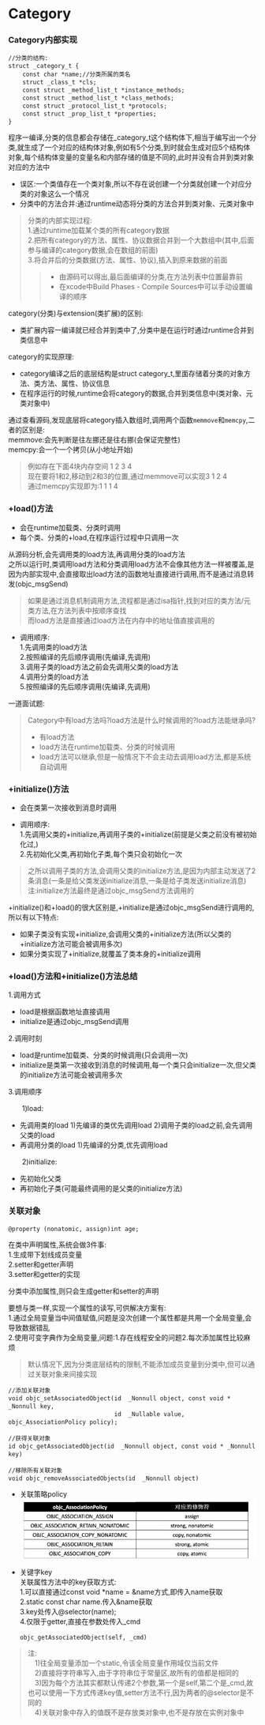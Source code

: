 # Category

### Category内部实现</br>

```objc
//分类的结构:
struct _category_t {
    const char *name;//分类所属的类名
    struct _class_t *cls;
    const struct _method_list_t *instance_methods;
    const struct _method_list_t *class_methods;
    const struct _protocol_list_t *protocols;
    const struct _prop_list_t *properties;
}
```
程序一编译,分类的信息都会存储在_category_t这个结构体下,相当于编写出一个分类,就生成了一个对应的结构体对象,例如有5个分类,到时就会生成对应5个结构体对象,每个结构体变量的变量名和内部存储的值是不同的,此时并没有合并到类对象对应的方法中

* 误区:一个类值存在一个类对象,所以不存在说创建一个分类就创建一个对应分类的对象这么一个情况
* 分类中的方法合并:通过runtime动态将分类的方法合并到类对象、元类对象中

>分类的内部实现过程:</br>
>1.通过runtime加载某个类的所有category数据</br>
>2.把所有category的方法、属性、协议数据合并到一个大数组中(其中,后面参与编译的category数据,会在数组的前面)</br>
>3.将合并后的分类数据(方法、属性、协议),插入到原来数据的前面</br>
>>* 由源码可以得出,最后面编译的分类,在方法列表中位置最靠前
>>* 在xcode中Build Phases -  Compile Sources中可以手动设置编译的顺序

category(分类)与extension(类扩展)的区别:
* 类扩展内容一编译就已经合并到类中了,分类中是在运行时通过runtime合并到类信息中

category的实现原理:
* category编译之后的底层结构是struct category_t,里面存储着分类的对象方法、类方法、属性、协议信息
* 在程序运行的时候,runtime会将category的数据,合并到类信息中(类对象、元类对象中)

通过查看源码,发现底层将category插入数组时,调用两个函数`memmove`和`memcpy`,二者的区别是:</br>
memmove:会先判断是往左挪还是往右挪(会保证完整性)</br>
memcpy:会一个一个拷贝(从小地址开始)
>例如存在下面4块内存空间 1  2  3  4</br>
>现在要将1和2,移动到2和3的位置,通过memmove可以实现3 1 2 4</br>
>通过memcpy实现即为:1 1 1 4

### +load()方法</br>
* 会在runtime加载类、分类时调用
* 每个类、分类的+load,在程序运行过程中只调用一次

从源码分析,会先调用类的load方法,再调用分类的load方法</br>
之所以运行时,类调用load方法和分类调用load方法不会像其他方法一样被覆盖,是因为内部实现中,会直接取出load方法的函数地址直接进行调用,而不是通过消息转发(objc_msgSend)

>如果是通过消息机制调用方法,流程都是通过isa指针,找到对应的类方法/元类方法,在方法列表中按顺序查找</br>
而load方法是直接通过load方法在内存中的地址值直接调用的

* 调用顺序:</br>
  1.先调用类的load方法</br>
  2.按照编译的先后顺序调用(先编译,先调用)</br>
  3.调用子类的load方法之前会先调用父类的load方法</br>
  4.调用分类的load方法</br>
  5.按照编译的先后顺序调用(先编译,先调用)</br>

一道面试题:</br>
>Category中有load方法吗?load方法是什么时候调用的?load方法能继承吗?</br>
>* 有load方法
>* load方法在runtime加载类、分类的时候调用
>* load方法可以继承,但是一般情况下不会主动去调用load方法,都是系统自动调用

### +initialize()方法</br>
* 会在类第一次接收到消息时调用

* 调用顺序:</br>
  1.先调用父类的+initialize,再调用子类的+initialize(前提是父类之前没有被初始化过,)</br>
  2.先初始化父类,再初始化子类,每个类只会初始化一次

>之所以调用子类的方法,会调用父类的initialize方法,是因为内部主动发送了2条消息(一条是给父类发送initialize消息,一条是给子类发送initialize消息)</br>
>注:initialize方法最终是通过objc_msgSend方法调用的

+initialize()和+load()的很大区别是,+initialize是通过objc_msgSend进行调用的,所以有以下特点:</br>
* 如果子类没有实现+initialize,会调用父类的+initialize方法(所以父类的+initialize方法可能会被调用多次)
* 如果分类实现了+initialize,就覆盖了类本身的+initialize调用

### +load()方法和+initialize()方法总结</br>
1.调用方式</br>
* load是根据函数地址直接调用
* initialize是通过objc_msgSend调用</br>

2.调用时刻</br>
* load是runtime加载类、分类的时候调用(只会调用一次)
* initialize是类第一次接收到消息的时候调用,每一个类只会initialize一次,但父类的initialize方法可能会被调用多次</br>

3.调用顺序</br>

　　1)load:</br>
* 先调用类的load 1)先编译的类优先调用load 2)调用子类的load之前,会先调用父类的load 
* 再调用分类的load 1)先编译的分类,优先调用load</br>

　　2)initialize:</br>
* 先初始化父类
* 再初始化子类(可能最终调用的是父类的initialize方法)

### 关联对象</br>
```objc
@property (nonatomic, assign)int age;
```
在类中声明属性,系统会做3件事:</br>
1.生成带下划线成员变量 </br>
2.setter和getter声明 </br>
3.setter和getter的实现 </br>

分类中添加属性,则只会生成getter和setter的声明

要想与类一样,实现一个属性的读写,可供解决方案有:</br>
1.通过全局变量当中间值赋值,问题是没次创建一个属性都是共用一个全局变量,会导致数据错乱</br>
2.使用可变字典作为全局变量,问题:1.存在线程安全的问题2.每次添加属性比较麻烦

>默认情况下,因为分类底层结构的限制,不能添加成员变量到分类中,但可以通过关联对象来间接实现

```objc
//添加关联对象
void objc_setAssociatedObject(id  _Nonnull object, const void * _Nonnull key, 
                              id  _Nullable value, objc_AssociationPolicy policy);
                              
//获得关联对象
id objc_getAssociatedObject(id  _Nonnull object, const void * _Nonnull key)

//移除所有关联对象
void objc_removeAssociatedObjects(id  _Nonnull object)
```

* 关联策略policy</br>
![](Snip20180703_24.png)

* 关键字key</br>
关联属性方法中的key获取方式:</br>
1.可以直接通过const void *name = &name方式,即传入name获取</br>
2.static const char name.传入&name获取</br>
3.key处传入@selector(name);</br>
4.仅限于getter,直接在参数处传入_cmd</br>
  
  ```objc
  objc_getAssociatedObject(self, _cmd)
  ```

>注:</br>
>　1)往全局变量添加一个static,令该全局变量作用域仅当前文件</br>
>　2)直接将字符串写入,由于字符串位于常量区,故所有的值都是相同的</br>
>　3)因为每个方法其实都默认传递2个参数,第一个是self,第二个是_cmd,故也可以使用一下方式传递key值,setter方法不行,因为两者的@selector是不同的</br>
>　4)关联对象中存入的值既不是存放类对象中,也不是存放在实例对象中